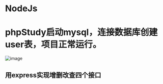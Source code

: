 # NodeJs
# phpStudy启动mysql，连接数据库创建user表，项目正常运行。
![image](https://user-images.githubusercontent.com/100191779/197921535-eca85f23-b08f-4335-adb6-5be5112479d8.png)
## 用express实现增删改查四个接口
